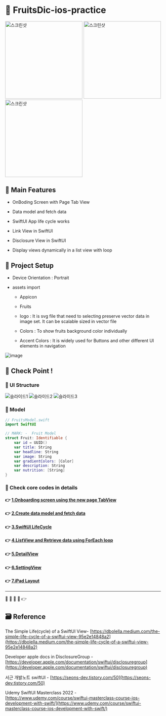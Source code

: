 # 🍓 FruitsDic-ios-practice

<!-- ! gif 스크린샷 -->

<p>
  <img width="250" alt="스크린샷" src="https://user-images.githubusercontent.com/28912774/149056894-b3a89648-baa0-43bc-a4bf-4a82de382d2d.gif">
  <img width="250" alt="스크린샷" src="https://user-images.githubusercontent.com/28912774/149057143-1c8e85ef-7bb3-4f34-bc66-7dccfaa294ee.gif">
  <img width="250" alt="스크린샷" src="https://user-images.githubusercontent.com/28912774/149057368-9bd8ae95-f0fa-4901-9ead-36ba48982c73.gif">

</p>

## 📌 Main Features

- OnBoding Screen with Page Tab View

- Data model and fetch data

- SwiftUI App life cycle works

- Link View in SwiftUI

- Disclosure View in SwiftUI

- Display views dynamically in a list view with loop

<!-- ## 👉 Pod library -->

<!-- ### 🔷  -->

<!-- >  -->

<!-- #### 설치

`pod init`

```ruby

```

`pod install`
 -->

## 📌 Project Setup

- Device Orientation : Portrait

- assets import

  - Appicon

  - Fruits

  - logo : It is svg file that need to selecting preserve vector data in image set. It can be scalable sized in vector file

  - Colors : To show fruits background color individually

  - Accent Colors : It is widely used for Buttons and other different UI elements in navigation

![image](https://user-images.githubusercontent.com/28912774/148872186-36e5f78e-f3d9-42e5-bf3e-53d8d810fb65.png)

## 🔑 Check Point !

### 🔷 UI Structure

<!-- ! ppt UI structure -->

![슬라이드1](https://user-images.githubusercontent.com/28912774/149076078-289643ef-0697-426f-ac3f-ced40ddfea3e.jpeg)
![슬라이드2](https://user-images.githubusercontent.com/28912774/149076088-0ba9be1d-4769-46f6-b9c9-22e8723bddee.jpeg)
![슬라이드3](https://user-images.githubusercontent.com/28912774/149076094-7a85a25d-49d0-4f82-8445-960768859416.jpeg)

### 🔷 Model

```swift
// FruitsModel.swift
import SwiftUI

// MARK: -  Fruit Model
struct Fruit: Identifiable {
	var id = UUID()
	var title: String
	var headline: String
	var image: String
	var gradientColors: [Color]
	var description: String
	var nutrition: [String]
}
```

### 🔷 Check core codes in details

#### 👉 [1.Onboarding screen using the new page TabView](https://github.com/jacobkosmart/FruitsDic-ios-practice/blob/main/MD/1.CreateOnboardingScreen.md)

#### 👉 [2.Create data model and fetch data](https://github.com/jacobkosmart/FruitsDic-ios-practice/blob/main/MD/2.DataModel_FetchData.md)

#### 👉 [3.SwiftUI LifeCycle](https://github.com/jacobkosmart/FruitsDic-ios-practice/blob/main/MD/3.SwiftUI_LifeCycle.md)

#### 👉 [4.ListView and Retrieve data using ForEach loop](https://github.com/jacobkosmart/FruitsDic-ios-practice/blob/main/MD/4.ListView_RetrieveData.md)

#### 👉 [5.DetailView](https://github.com/jacobkosmart/FruitsDic-ios-practice/blob/main/MD/5.DetailView_layout.md)

#### 👉 [6.SettingView](https://github.com/jacobkosmart/FruitsDic-ios-practice/blob/main/MD/6.SettingView.md)

#### 👉 [7.iPad Layout](https://github.com/jacobkosmart/FruitsDic-ios-practice/blob/main/MD/7.iPadLayout.md)

<!-- #### 👉 -->

<!-- > Describing check point in details in Jacob's DevLog - https://jacobko.info/firebaseios/ios-firebase-03/ -->

<!-- ## ❌ Error Check Point

### 🔶 -->

<!-- xcode Mark template -->

<!--
// MARK: IBOutlet
// MARK: LifeCycle
// MARK: Actions
// MARK: Methods
// MARK: Extensions
-->

<!-- <img width="300" alt="스크린샷" src=""> -->

<!-- README 한 줄에 여러 screenshoot 놓기 예제 -->
<!-- <p>
    <img alt="Clear Spaces demo" src="../assets/demo-clear-spaces.gif" height=400px>
    <img alt="QR code scanner demo" src="../assets/demo-qr-code.gif" height=400px>
    <img alt="Example preview demo" src="../assets/demo-example.gif" height=400px>
</p> -->

---

🔶 🔷 📌 🔑 👉

## 🗃 Reference

The Simple Life(cycle) of a SwiftUI View- [https://dbolella.medium.com/the-simple-life-cycle-of-a-swiftui-view-95e2e14848a2](https://dbolella.medium.com/the-simple-life-cycle-of-a-swiftui-view-95e2e14848a2)

Developer apple docs in DisclosureGroup - [https://developer.apple.com/documentation/swiftui/disclosuregroup](https://developer.apple.com/documentation/swiftui/disclosuregroup)

서근 개발노트 swiftUI - [https://seons-dev.tistory.com/50](https://seons-dev.tistory.com/50)

Udemy SwiftUI Masterclass 2022 - [https://www.udemy.com/course/swiftui-masterclass-course-ios-development-with-swift/](https://www.udemy.com/course/swiftui-masterclass-course-ios-development-with-swift/)
